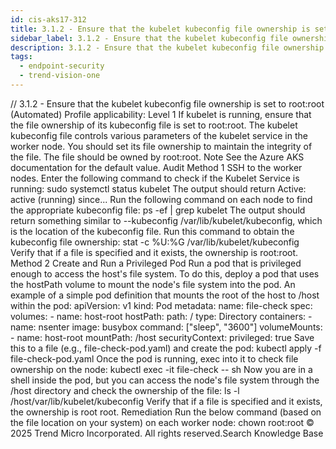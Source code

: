 ```yaml
---
id: cis-aks17-312
title: 3.1.2 - Ensure that the kubelet kubeconfig file ownership is set to root:root (Automated)
sidebar_label: 3.1.2 - Ensure that the kubelet kubeconfig file ownership is set to root:root (Automated)
description: 3.1.2 - Ensure that the kubelet kubeconfig file ownership is set to root:root (Automated)
tags:
  - endpoint-security
  - trend-vision-one
---
```


/*<![CDATA[*/ $('#title').html($('meta[name=map-description]').attr('content')); /*]]>*/ 3.1.2 - Ensure that the kubelet kubeconfig file ownership is set to root:root (Automated) Profile applicability: Level 1 If kubelet is running, ensure that the file ownership of its kubeconfig file is set to root:root. The kubelet kubeconfig file controls various parameters of the kubelet service in the worker node. You should set its file ownership to maintain the integrity of the file. The file should be owned by root:root. Note See the Azure AKS documentation for the default value. Audit Method 1 SSH to the worker nodes. Enter the following command to check if the Kubelet Service is running: sudo systemctl status kubelet The output should return Active: active (running) since... Run the following command on each node to find the appropriate kubeconfig file: ps -ef | grep kubelet The output should return something similar to --kubeconfig /var/lib/kubelet/kubeconfig, which is the location of the kubeconfig file. Run this command to obtain the kubeconfig file ownership: stat -c %U:%G /var/lib/kubelet/kubeconfig Verify that if a file is specified and it exists, the ownership is root:root. Method 2 Create and Run a Privileged Pod Run a pod that is privileged enough to access the host's file system. To do this, deploy a pod that uses the hostPath volume to mount the node's file system into the pod. An example of a simple pod definition that mounts the root of the host to /host within the pod: apiVersion: v1 kind: Pod metadata: name: file-check spec: volumes: - name: host-root hostPath: path: / type: Directory containers: - name: nsenter image: busybox command: ["sleep", "3600"] volumeMounts: - name: host-root mountPath: /host securityContext: privileged: true Save this to a file (e.g., file-check-pod.yaml) and create the pod: kubectl apply -f file-check-pod.yaml Once the pod is running, exec into it to check file ownership on the node: kubectl exec -it file-check -- sh Now you are in a shell inside the pod, but you can access the node's file system through the /host directory and check the ownership of the file: ls -l /host/var/lib/kubelet/kubeconfig Verify that if a file is specified and it exists, the ownership is root root. Remediation Run the below command (based on the file location on your system) on each worker node: chown root:root <kubeconfig file> © 2025 Trend Micro Incorporated. All rights reserved.Search Knowledge Base